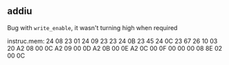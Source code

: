 ## addiu
Bug with `write_enable`, it wasn't turning high when required

instruc.mem:
24 08 23 01
24 09 23 23
24 0B 23 45
24 0C 23 67
26 10 03 20
A2 08 00 0C
A2 09 00 0D
A2 0B 00 0E
A2 0C 00 0F
00 00 00 08
8E 02 00 0C
